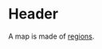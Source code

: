 <!-- TITLE: Map -->
<!-- SUBTITLE: A quick summary of Map -->

# Header
A map is made of [regions](/kingdoms-game/map/region).